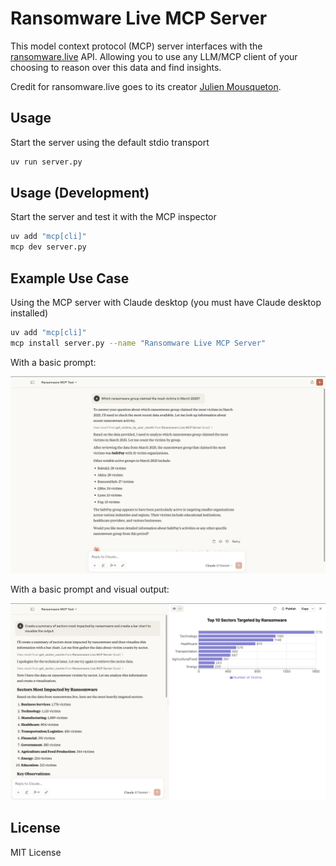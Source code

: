 # Ransomware Live MCP Server

This model context protocol (MCP) server interfaces with the [ransomware.live](https://github.com/JMousqueton/api.ransomware.live) API. Allowing you to use any LLM/MCP client of your choosing to reason over this data and find insights.

Credit for ransomware.live goes to its creator [Julien Mousqueton](https://github.com/JMousqueton).

Usage
---
Start the server using the default stdio transport

```bash
uv run server.py
```

Usage (Development)
---
Start the server and test it with the MCP inspector

```bash
uv add "mcp[cli]"
mcp dev server.py
```

Example Use Case
---
Using the MCP server with Claude desktop (you must have Claude desktop installed)

```bash
uv add "mcp[cli]"
mcp install server.py --name "Ransomware Live MCP Server"
```

With a basic prompt:

![Claude desktop MCP test](./claude-desktop-mcp-test.png)

With a basic prompt and visual output:

![Claude desktop MCP test](./claude-desktop-mcp-test2.png)

License
---
MIT License